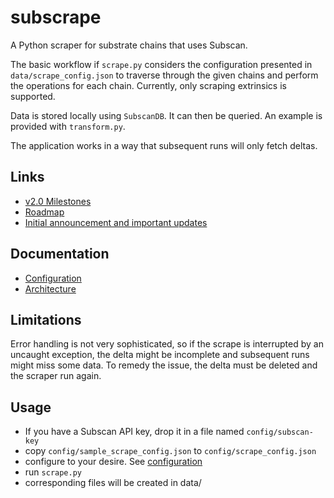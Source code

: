 # subscrape
A Python scraper for substrate chains that uses Subscan.

The basic workflow if `scrape.py` considers the configuration presented in `data/scrape_config.json`
to traverse through the given chains and perform the operations for each chain.
Currently, only scraping extrinsics is supported.

Data is stored locally using `SubscanDB`. It can then be queried. An example is provided with `transform.py`.

The application works in a way that subsequent runs will only fetch deltas.

## Links
- [v2.0 Milestones](https://github.com/ChaosDAO-org/subscrape/milestone/1)
- [Roadmap](https://app.subsocial.network/@alice_und_bob/subscrape-releasing-v1-0-and-roadmap-for-v2-0-32075)
- [Initial announcement and important updates](https://twitter.com/alice_und_bob/status/1493714489014956037)

## Documentation
- [Configuration](docs/configuration.md)
- [Architecture](docs/architecture.md)

## Limitations
Error handling is not very sophisticated, so if the scrape is interrupted by an uncaught exception,
the delta might be incomplete and subsequent runs might miss some data. To remedy the issue,
the delta must be deleted and the scraper run again.

## Usage
- If you have a Subscan API key, drop it in a file named `config/subscan-key`
- copy `config/sample_scrape_config.json` to `config/scrape_config.json`
- configure to your desire. See [configuration](docs/configuration.md)
- run `scrape.py`
- corresponding files will be created in data/
